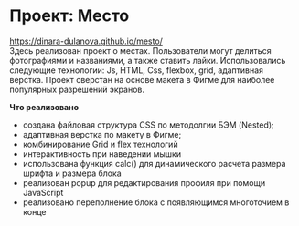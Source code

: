 # Проект: Место

https://dinara-dulanova.github.io/mesto/ <br />
Здесь реализован проект о местах. Пользователи могут делиться фотографиями и названиями, а также ставить лайки. Использовались следующие технологии: Js, HTML, Css, flexbox, grid, адаптивная верстка.
Проект сверстан на основе макета в Фигме для наиболее популярных разрешений экранов.

**Что реализовано**
* cоздана файловая структура CSS по методолгии БЭМ (Nested);
* адаптивная верстка по макету в Фигме;
* комбинирование Grid и flex технологий
* интерактивность при наведении мышки
* использована функция calc() для динамического расчета размера шрифта и размера блока
* реализован popup для редактирования профиля при помощи JavaScript
* реализовано переполнение блока с появляющимся многоточием в конце

